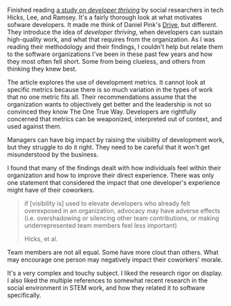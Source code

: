 Finished reading
[a study on _developer thriving_](https://www.pluralsight.com/resource-center/guides/developer-thriving-research-paper)
by social researchers in tech Hicks, Lee, and Ramsey.  It's a fairly thorough
look at what motivates sofware developers.  It made me think of Daniel Pink's
[Drive](https://www.goodreads.com/book/show/6452796-drive?from_search=true&from_srp=true&qid=U7XF0p1D2w&rank=1), 
but different.  They introduce the idea of _developer thriving_, when developers
can sustain high-quality work, and what that requires from the organization.  As
I was reading their methodology and their findings, I couldn't help but relate
them to the software organizations I've been in these past few years and how
they most often fell short.  Some from being clueless, and others from thinking
they knew best.

The article explores the use of development metrics.  It cannot look at specific
metrics because there is so much variation in the types of work that no one
metric fits all.  Their recommendations assume that the organization wants to
objectively get better and the leadership is not so convinced they know The One
True Way.  Developers are rightfully concerned that metrics can be weaponized,
interpreted out of context, and used against them.

Managers can have big impact by raising the visibility of development work, but
they struggle to do it right.  They need to be careful that it won't get
misunderstood by the business.

I found that many of the findings dealt with how individuals feel within their
organization and how to improve their direct experience.  There was only one
statement that considered the impact that one developer's experience might have
of their coworkers.

> if [visibility is] used to elevate developers who already felt overexposed in
> an organization, advocacy may have adverse effects (i.e. overshadowing or
> silencing other team contributions, or making underrepresented team members
> feel less important)
> <footer>Hicks, et al.</footer>

Team members are not all equal.  Some have more clout than others.  What may
encourage one person may negatively impact their coworkers' morale.

It's a very complex and touchy subject.  I liked the research rigor on display.
I also liked the multiple references to somewhat recent research in the social
environment in STEM work, and how they related it to software specifically.

